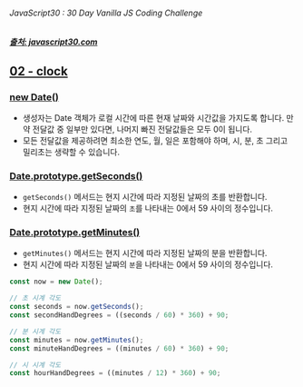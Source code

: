 ###### JavaScript30 : 30 Day Vanilla JS Coding Challenge

##### [출처: javascript30.com](https://javascript30.com/)

## [02 - clock](https://rockquai.github.io/JavaScript30/02-Clock/)
### [new Date()](https://developer.mozilla.org/ko/docs/Web/JavaScript/Reference/Global_Objects/Date)
- 생성자는 Date 객체가 로컬 시간에 따른 현재 날짜와 시간값을 가지도록 합니다. 만약 전달값 중 일부만 있다면, 나머지 빠진 전달값들은 모두 0이 됩니다.
- 모든 전달값을 제공하려면 최소한 연도, 월, 일은 포함해야 하며, 시, 분, 초 그리고 밀리초는 생략할 수 있습니다.

### [Date.prototype.getSeconds()](https://developer.mozilla.org/ko/docs/Web/JavaScript/Reference/Global_Objects/Date/getSeconds)
- `getSeconds()` 메서드는 현지 시간에 따라 지정된 날짜의 초를 반환합니다.
- 현지 시간에 따라 지정된 날짜의 `초`를 나타내는 0에서 59 사이의 정수입니다.

### [Date.prototype.getMinutes()](https://developer.mozilla.org/ko/docs/Web/JavaScript/Reference/Global_Objects/Date/getMinutes)
- `getMinutes()` 메서드는 현지 시간에 따라 지정된 날짜의 분을 반환합니다.
- 현지 시간에 따라 지정된 날짜의 `분`을 나타내는 0에서 59 사이의 정수입니다.


```js
const now = new Date();

// 초 시계 각도
const seconds = now.getSeconds();
const secondHandDegrees = ((seconds / 60) * 360) + 90;

// 분 시계 각도
const minutes = now.getMinutes();
const minuteHandDegrees = ((minutes / 60) * 360) + 90;

// 시 시계 각도
const hourHandDegrees = ((minutes / 12) * 360) + 90;
```
